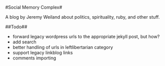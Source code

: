 #Social Memory Complex#

A blog by Jeremy Weiland about politics, spirituality, ruby, and other stuff.

##Todo##

* forward legacy wordpress urls to the appropriate jekyll post, but how?
* add search
* better handling of urls in leftlibertarian category
* support legacy linkblog links
* comments importing